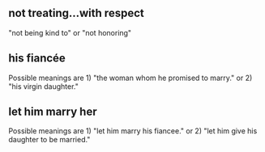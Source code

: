 ## not treating...with respect ##

"not being kind to" or "not honoring"

## his fiancée ##

Possible meanings are 1) "the woman whom he promised to marry." or 2) "his virgin daughter."

## let him marry her ##

Possible meanings are 1) "let him marry his fiancee." or 2) "let him give his daughter to be married."